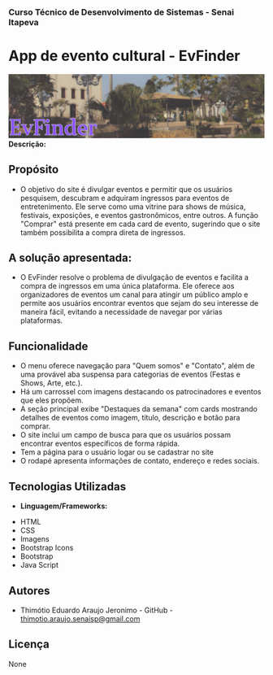 ### Curso Técnico de Desenvolvimento de Sistemas - Senai Itapeva
# App de evento cultural - EvFinder
![aa](/assets/img/APP%20EVENTOS%20CULTURAIS.jpg)
**Descrição:**
## Propósito
- O objetivo do site é divulgar eventos e permitir que os usuários pesquisem, descubram e adquiram ingressos para eventos de entretenimento. Ele serve como uma vitrine para shows de música, festivais, exposições, e eventos gastronômicos, entre outros. A função "Comprar" está presente em cada card de evento, sugerindo que o site também possibilita a compra direta de ingressos.
## A solução apresentada:
- O EvFinder resolve o problema de divulgação de eventos e facilita a compra de ingressos em uma única plataforma. Ele oferece aos organizadores de eventos um canal para atingir um público amplo e permite aos usuários encontrar eventos que sejam do seu interesse de maneira fácil, evitando a necessidade de navegar por várias plataformas.
## Funcionalidade
* O menu oferece navegação para "Quem somos" e "Contato", além de uma provável aba suspensa para categorias de eventos (Festas e Shows, Arte, etc.).
* Há um carrossel com imagens destacando os patrocinadores e eventos que eles propõem.
* A seção principal exibe "Destaques da semana" com cards mostrando detalhes de eventos como imagem, título, descrição e botão para comprar.
* O site inclui um campo de busca para que os usuários possam encontrar eventos específicos de forma rápida.
* Tem a página para o usuário logar ou se cadastrar no site
* O rodapé apresenta informações de contato, endereço e redes sociais.

## Tecnologias Utilizadas
- **Linguagem/Frameworks:**
 * HTML
 * CSS
 * Imagens
 * Bootstrap Icons
 * Bootstrap
 * Java Script
## Autores
- Thimótio Eduardo Araujo Jeronimo - GitHub - thimotio.araujo.senaisp@gmail.com
## Licença
None